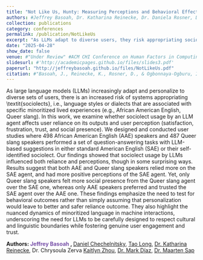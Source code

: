 ```yaml
---
title: "Not Like Us, Hunty: Measuring Perceptions and Behavioral Effects of Minoritized Anthropomorphic Cues in LLMs"
authors: #Jeffrey Basoah, Dr. Katharina Reinecke, Dr. Daniela Rosner, Dr. Ihudiya Finda Ogbonnaya-Ogburu
collection: publications
category: conferences
permalink: /publication/NotLikeUs
excerpt: "As LLMs adapt to diverse users, they risk appropriating sociolects—language styles tied to minoritized experiences (e.g., African American English, Queer slang). Our study with 985 participants found that while users relied more on and had better perceptions of standard American English (SAE) outputs, sociolect usage influenced social presence differently across groups, highlighting the need for careful LLM design that respects linguistic boundaries while fostering trust and engagement."
date: "2025-04-28"
show_date: false
venue: #"Under Review" #ACM CHI Conference on Human Factors in Computing Systems (CHI '25)"
slidesurl: #'http://academicpages.github.io/files/slides3.pdf'
paperurl: "http://jeffreybasoah.github.io/files/NotLikeUs.pdf"
citation: #"Basoah, J., Reinecke, K., Rosner, D., & Ogbonnaya-Ogburu, I. Hopeful Failure: How Collaborative Design Fiction Reimagines AI. Under review for the ACM CHI Conference on Human Factors in Computing Systems (CHI '25)."
---
```


As large language models (LLMs) increasingly adapt and personalize to diverse sets of users, there is an increased risk of systems appropriating \textit{sociolects}, i.e., language styles or dialects that are associated with specific minoritized lived experiences (e.g., African American English, Queer slang). In this work, we examine whether sociolect usage by an LLM agent affects user reliance on its outputs and user perception (satisfaction, frustration, trust, and social presence). We designed and conducted user studies where 498 African American English (AAE) speakers and 487 Queer slang speakers performed a set of question-answering tasks with LLM-based suggestions in either standard American English (SAE) or their self-identified sociolect. Our findings showed that sociolect usage by LLMs influenced both reliance and perceptions, though in some surprising ways. Results suggest that both AAE and Queer slang speakers relied more on the SAE agent, and had more positive perceptions of the SAE agent. Yet, only Queer slang speakers felt more social presence from the Queer slang agent over the SAE one, whereas only AAE speakers preferred and trusted the SAE agent over the AAE one. These findings emphasize the need to test for behavioral outcomes rather than simply assuming that personalization would leave to better and safer reliance outcome. They also highlight the nuanced dynamics of minoritized language in machine interactions, underscoring the need for LLMs to be carefully designed to respect cultural and linguistic boundaries while fostering genuine user engagement and trust.

<p><strong>Authors: <span style="color: #7851A9; font-weight: bold;"> Jeffrey Basoah </span>, </strong> <a href="https://chechelnitskd.github.io" target="_blank">Daniel Chechelnitsky</a>, <a href="https://iamtaolong.github.io/" target="_blank">Tao Long</a>, <a href="https://www.cs.washington.edu/people/faculty/reinecke" target="_blank">Dr. Katharina Reinecke</a>, Dr. Chrysoula Zerva <a href="https://cs.stanford.edu/~katezhou/" target="_blank">Kaitlyn Zhou</a>, <a href="https://markjdiaz.com/" target="_blank">Dr. Mark Díaz</a>, <a href="https://maartensap.com/" target="_blank">Dr. Maarten Sap</a></p>